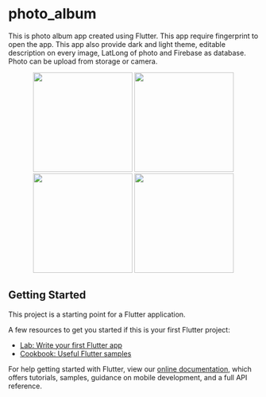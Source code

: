 # photo_album

This is photo album app created using Flutter. This app require fingerprint to open the app. This app also provide dark and light theme, editable description on every image, LatLong of photo and Firebase as database. Photo can be upload from storage or camera.
<p align="center">
<img src= "https://user-images.githubusercontent.com/96417615/155916385-d448451c-d286-4e21-8208-dafac7e918d9.png" width="200">
<img src= "https://user-images.githubusercontent.com/96417615/155916402-5cb8d178-22cf-42d9-923b-f1c484546eb7.png" width="200">
<img src= "https://user-images.githubusercontent.com/96417615/155916421-0a33871d-0c57-4d76-9414-5c260357211e.png" width="200">
<img src= "https://user-images.githubusercontent.com/96417615/155916432-ff915907-b6e6-4198-a922-29a625a895bc.png" width="200">
</p>


## Getting Started

This project is a starting point for a Flutter application.

A few resources to get you started if this is your first Flutter project:

- [Lab: Write your first Flutter app](https://flutter.dev/docs/get-started/codelab)
- [Cookbook: Useful Flutter samples](https://flutter.dev/docs/cookbook)

For help getting started with Flutter, view our
[online documentation](https://flutter.dev/docs), which offers tutorials,
samples, guidance on mobile development, and a full API reference.
